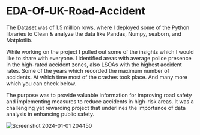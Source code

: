 # EDA-Of-UK-Road-Accident


The Dataset was of 1.5 million rows, where I deployed some of the Python libraries to Clean & analyze the data like Pandas, Numpy, seaborn, and Matplotlib.

While working on the project I pulled out some of the insights which I would like to share with everyone. I identified areas with average police presence in the high-rated accident zones, also LSOAs with the highest accident rates. Some of the years which recorded the maximum number of accidents. At which time most of the crashes took place. And many more which you can check below.

The purpose was to provide valuable information for improving road safety and implementing measures to reduce accidents in high-risk areas. It was a challenging yet rewarding project that underlines the importance of data analysis in enhancing public safety.


![Screenshot 2024-01-01 204450](https://github.com/Aryankr07/EDA-Of-UK-Road-Accident/assets/133600355/5d22bf45-98ef-49fe-885b-4bae0fedb09e)
